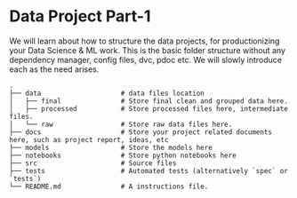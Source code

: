 # Data Project Part-1
We will learn about how to structure the data projects, for productionizing your Data Science &amp; ML work.
This is the basic folder structure without any dependency manager, config files, dvc, pdoc etc. We will slowly introduce each as the need arises.


    .
    ├── data                    # data files location
    │   ├── final               # Store final clean and grouped data here.
    │   ├── processed           # Store processed files here, intermediate files.
    │   └── raw                 # Store raw data files here.
    ├── docs                    # Store your project related documents here, such as project report, ideas, etc
    ├── models                  # Store the models here
    ├── notebooks               # Store python notebooks here
    ├── src                     # Source files
    ├── tests                   # Automated tests (alternatively `spec` or `tests`)
    └── README.md               # A instructions file.

